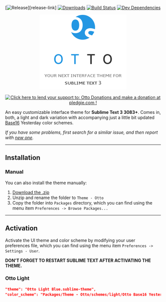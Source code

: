 [![Release][release-image]][release-link] [![Downloads][downloads-image]][downloads-url] [![Build Status][travis-image]][travis-url] [![Dev Dependencies][dev-dependencies-image]][dev-dependencies-url]

<p align="center">
<img src="media/logo.png" alt="Otto, your next interface theme for Sublime Text 3">
</p>

<p align="center">
<a href='https://pledgie.com/campaigns/31119'><img alt='Click here to lend your support to: Otto Donations and make a donation at pledgie.com !' src='https://pledgie.com/campaigns/31119.png?skin_name=chrome' border='0' ></a>
</p>

An easy customizable interface theme for **Sublime Text 3 3083+**. Comes in, both, a light and dark variation with accompanying just a little bit updated [Base16](https://github.com/chriskempson/base16) Yesterday color schemes. 

*If you have some problems, first search for a similar issue, and then report with [new one](https://github.com/oivva/otto/issues).*

***

## Installation

<!-- ### Package Control

The easiest way to install is using [Sublime Package Control](https://sublime.wbond.net), where [Otto](#) is listed as `Theme - Otto`.

1. Open *Command Palette* using menu item `Tools -> Command Palette...` (OS X: <kbd>⌘</kbd> + <kbd>⇧</kbd> + <kbd>P</kbd> | Windows/Linux: <kbd>Ctrl</kbd> + <kbd>Shift</kbd> + <kbd>P</kbd>)
2. Choose `Package Control: Install Package`
3. Find `Theme - Otto` and hit <kbd>Enter</kbd>
-->

### Manual

You can also install the theme manually:

1. [Download the .zip](https://github.com/oivva/otto/releases)
2. Unzip and rename the folder to `Theme - Otto`
3. Copy the folder into `Packages` directory, which you can find using the menu item `Preferences -> Browse Packages...`

***

## Activation

Activate the UI theme and color scheme by modifying your user preferences file, which you can find using the menu item `Preferences -> Settings - User`.

**DON'T FORGET TO RESTART SUBLIME TEXT AFTER ACTIVATING THE THEME.**

### Otto Light

```json
"theme": "Otto Light Blue.sublime-theme",
"color_scheme": "Packages/Theme - Otto/schemes/light/Otto Base16 Yesterday Light Blue.tmTheme"
```



[release-image]: https://img.shields.io/github/release/oivva/otto.svg?style=flat-square
[release-url]: https://github.com/oivva/otto/releases

[downloads-image]: https://img.shields.io/packagecontrol/dt/Theme%20-%20Otto.svg?style=flat-square
[downloads-url]: https://packagecontrol.io/packages/Theme%20-%20Otto

[travis-image]: https://img.shields.io/travis/oivva/otto.svg?style=flat-square
[travis-url]: https://travis-ci.org/oivva/otto

[dev-dependencies-image]: https://img.shields.io/david/dev/oivva/otto.svg?style=flat-square
[dev-dependencies-url]: https://david-dm.org/oivva/otto#info=devDependencies
